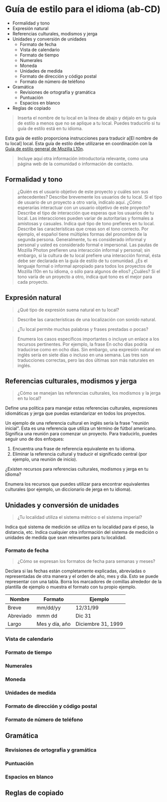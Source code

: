 # Guía de estilo para el idioma (ab-CD)

* Formalidad y tono
* Expresión natural
* Referencias culturales, modismos y jerga
* Unidades y conversión de unidades
  * Formato de fecha
  * Vista de calendario
  * Formato de tiempo
  * Numerales
  * Moneda
  * Unidades de medida
  * Formato de dirección y código postal
  * Formato de número de teléfono
* Gramática
  * Revisiones de ortografía y gramática
  * Puntuación
  * Espacios en blanco
* Reglas de copiado

> Inserta el nombre de tu local en la línea de abajo y déjalo en tu guía de estilo a menos que no se aplique a tu local. Puedes traducirlo si tu guía de estilo está en tu idioma.

Esta guía de estilo proporciona instrucciones para traducir a[El nombre de tu local] local. Esta guía de estilo debe utilizarse en coordinación con la [Guía de estilo general de Mozilla L10n](https://mozilla-l10n.github.io/styleguides/mozilla_general/).

> Incluye aquí otra información introductoria relevante, como una página web de la comunidad o información de contacto.


## Formalidad y tono

> ¿Quién es el usuario objetivo de este proyecto y cuáles son sus antecedentes?
  Describe brevemente los usuarios de tu local. Si el tipo de usuario de un proyecto a otro varía, indícalo aquí.
  ¿Cómo esperarías interactuar con un usuario objetivo de este proyecto?
  Describe el tipo de interacción que esperas que los usuarios de tu local. Las interacciones pueden variar de autoritarias y formales a amistosas y casuales. Indica qué tipo de tono prefieres en tu local.
  Describe las características que creas son el tono correcto. Por ejemplo, el español tiene múltiples formas del pronombre de la segunda persona. Generalmente, tu es considerado informal y personal y usted es considerado formal e impersonal. Las pautas de Mozilla Photon prefieren una interacción informal y personal; sin embargo, si la cultura de tu local prefiere una interacción formal, ésta debe ser declarada en la guía de estilo de tu comunidad.
  ¿Es el lenguaje formal o informal apropiado para todos los proyectos de Mozilla l10n en tu idioma, o sólo para algunos de ellos? ¿Cuáles?
  Si el tono varía de un proyecto a otro, indica qué tono es el mejor para cada proyecto.


## Expresión natural

> ¿Qué tipo de expresión suena natural en tu local?

> Describe las características de una localización con sonido natural.

> ¿Tu local permite muchas palabras y frases prestadas o pocas?

> Enumera los casos específicos importantes o incluye un enlace a los recursos pertinentes. Por ejemplo, la frase En ocho días podría traducirse como en ocho días. Sin embargo, una expresión natural en inglés sería en siete días o incluso en una semana. Las tres son traducciones correctas, pero las dos últimas son más naturales en inglés.


## Referencias culturales, modismos y jerga

>    ¿Cómo se manejan las referencias culturales, los modismos y la jerga en tu local?

Define una política para manejar estas referencias culturales, expresiones idiomáticas y jerga que puedas estandarizar en todos los proyectos.

Un ejemplo de una referencia cultural en inglés sería la frase "reunión inicial". Esta es una referencia que utiliza un término de fútbol americano. Significa una reunión para comenzar un proyecto. Para traducirlo, puedes seguir uno de dos enfoques:

  1. Encuentra una frase de referencia equivalente en tu idioma.
  2. Eliminar la referencia cultural y traducir el significado central (por ejemplo, una reunión de inicio).

¿Existen recursos para referencias culturales, modismos y jerga en tu idioma?

Enumera los recursos que puedes utilizar para encontrar equivalentes culturales (por ejemplo, un diccionario de jerga en tu idioma).


## Unidades y conversión de unidades

>   ¿Tu localidad utiliza el sistema métrico o el sistema imperial?

Indica qué sistema de medición se utiliza en tu localidad para el peso, la distancia, etc. Indica cualquier otra información del sistema de medición o unidades de medida que sean relevantes para tu localidad.

### Formato de fecha

> ¿Cómo se expresan los formatos de fecha para semanas y meses?

Declara si las fechas están completamente explicadas, abreviadas o representadas de otra manera y el orden de año, mes y día. Esto se puede representar con una tabla. Borra los marcadores de comillas alrededor de la plantilla de ejemplo o muestra el formato con tu propio ejemplo.

Nombre | Formato | Ejemplo 
------ | ------- | -------
Breve  | mm/dd/yy | 12/31/99
Abreviado | mmm dd | Dic 31
Largo | Mes y día,  año | Diciembre 31, 1999

### Vista de calendario
### Formato de tiempo
### Numerales
### Moneda
### Unidades de medida
### Formato de dirección y código postal
### Formato de número de teléfono
## Gramática
### Revisiones de ortografía y gramática
### Puntuación
### Espacios en blanco
## Reglas de copiado
